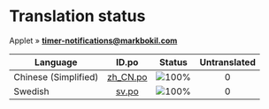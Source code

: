 # Translation status
Applet &#187; **timer-notifications@markbokil.com**

Language | ID.po | Status | Untranslated
---------|:--:|:------:|:-----------:
Chinese (Simplified) | [zh_CN.po](po/zh_CN.po) | ![100%](http://progressed.io/bar/100) | 0
Swedish | [sv.po](po/sv.po) | ![100%](http://progressed.io/bar/100) | 0
